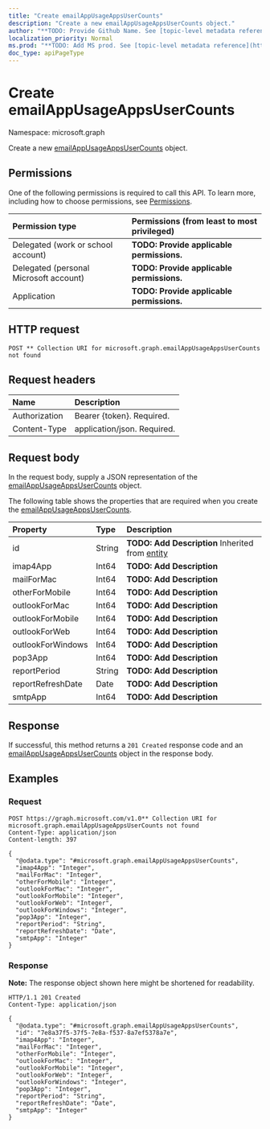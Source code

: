 ```yaml
---
title: "Create emailAppUsageAppsUserCounts"
description: "Create a new emailAppUsageAppsUserCounts object."
author: "**TODO: Provide Github Name. See [topic-level metadata reference](https://msgo.azurewebsites.net/add/document/guidelines/metadata.html#topic-level-metadata)**"
localization_priority: Normal
ms.prod: "**TODO: Add MS prod. See [topic-level metadata reference](https://msgo.azurewebsites.net/add/document/guidelines/metadata.html#topic-level-metadata)**"
doc_type: apiPageType
---
```


# Create emailAppUsageAppsUserCounts
Namespace: microsoft.graph



Create a new [emailAppUsageAppsUserCounts](../resources/emailappusageappsusercounts.md) object.

## Permissions
One of the following permissions is required to call this API. To learn more, including how to choose permissions, see [Permissions](/graph/permissions-reference).

|Permission type|Permissions (from least to most privileged)|
|:---|:---|
|Delegated (work or school account)|**TODO: Provide applicable permissions.**|
|Delegated (personal Microsoft account)|**TODO: Provide applicable permissions.**|
|Application|**TODO: Provide applicable permissions.**|

## HTTP request

<!-- {
  "blockType": "ignored"
}
-->
``` http
POST ** Collection URI for microsoft.graph.emailAppUsageAppsUserCounts not found
```

## Request headers
|Name|Description|
|:---|:---|
|Authorization|Bearer {token}. Required.|
|Content-Type|application/json. Required.|

## Request body
In the request body, supply a JSON representation of the [emailAppUsageAppsUserCounts](../resources/emailappusageappsusercounts.md) object.

The following table shows the properties that are required when you create the [emailAppUsageAppsUserCounts](../resources/emailappusageappsusercounts.md).

|Property|Type|Description|
|:---|:---|:---|
|id|String|**TODO: Add Description** Inherited from [entity](../resources/entity.md)|
|imap4App|Int64|**TODO: Add Description**|
|mailForMac|Int64|**TODO: Add Description**|
|otherForMobile|Int64|**TODO: Add Description**|
|outlookForMac|Int64|**TODO: Add Description**|
|outlookForMobile|Int64|**TODO: Add Description**|
|outlookForWeb|Int64|**TODO: Add Description**|
|outlookForWindows|Int64|**TODO: Add Description**|
|pop3App|Int64|**TODO: Add Description**|
|reportPeriod|String|**TODO: Add Description**|
|reportRefreshDate|Date|**TODO: Add Description**|
|smtpApp|Int64|**TODO: Add Description**|



## Response

If successful, this method returns a `201 Created` response code and an [emailAppUsageAppsUserCounts](../resources/emailappusageappsusercounts.md) object in the response body.

## Examples

### Request
<!-- {
  "blockType": "request",
  "name": "create_emailappusageappsusercounts_from_"
}
-->
``` http
POST https://graph.microsoft.com/v1.0** Collection URI for microsoft.graph.emailAppUsageAppsUserCounts not found
Content-Type: application/json
Content-length: 397

{
  "@odata.type": "#microsoft.graph.emailAppUsageAppsUserCounts",
  "imap4App": "Integer",
  "mailForMac": "Integer",
  "otherForMobile": "Integer",
  "outlookForMac": "Integer",
  "outlookForMobile": "Integer",
  "outlookForWeb": "Integer",
  "outlookForWindows": "Integer",
  "pop3App": "Integer",
  "reportPeriod": "String",
  "reportRefreshDate": "Date",
  "smtpApp": "Integer"
}
```


### Response
**Note:** The response object shown here might be shortened for readability.
<!-- {
  "blockType": "response",
  "truncated": true,
  "@odata.type": "microsoft.graph.emailAppUsageAppsUserCounts"
}
-->
``` http
HTTP/1.1 201 Created
Content-Type: application/json

{
  "@odata.type": "#microsoft.graph.emailAppUsageAppsUserCounts",
  "id": "7e8a37f5-37f5-7e8a-f537-8a7ef5378a7e",
  "imap4App": "Integer",
  "mailForMac": "Integer",
  "otherForMobile": "Integer",
  "outlookForMac": "Integer",
  "outlookForMobile": "Integer",
  "outlookForWeb": "Integer",
  "outlookForWindows": "Integer",
  "pop3App": "Integer",
  "reportPeriod": "String",
  "reportRefreshDate": "Date",
  "smtpApp": "Integer"
}
```

